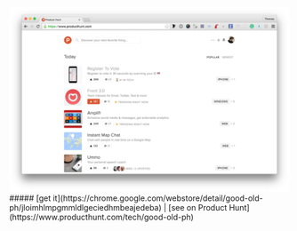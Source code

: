 <img src='https://raw.githubusercontent.com/tchret/goodoldph/master/img/capture.png' />
##### [get it](https://chrome.google.com/webstore/detail/good-old-ph/jloimhlmpgmmldlgeciedhmbeajedeba) | [see on Product Hunt](https://www.producthunt.com/tech/good-old-ph)
